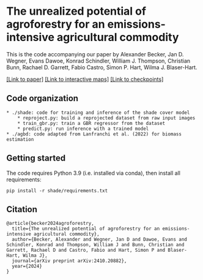 # The unrealized potential of agroforestry for an emissions-intensive agricultural commodity

This is the code accompanying our paper by Alexander Becker, Jan D. Wegner, Evans Dawoe, Konrad Schindler, William J. Thompson, Christian Bunn, Rachael D. Garrett, Fabio Castro, Simon P. Hart, Wilma J. Blaser-Hart.

[[Link to paper]](https://arxiv.org/abs/2410.20882) 
[[Link to interactive maps]](https://albecker.users.earthengine.app/view/agroforestry)
[[Link to checkpoints]](https://share.phys.ethz.ch/~pf/albecker/agroforestry/checkpoints/)

## Code organization

```
* ./shade: code for training and inference of the shade cover model
    * reproject.py: build a reprojected dataset from raw input images
    * train_gbr.py: train a GBR regressor from the dataset
    * predict.py: run inference with a trained model
* ./agbd: code adapted from Lanfranchi et al. (2022) for biomass estimation
```

## Getting started
The code requires Python 3.9 (i.e. installed via conda), then install all requirements:
```
pip install -r shade/requirements.txt
```

## Citation
```
@article{becker2024agroforestry,
  title={The unrealized potential of agroforestry for an emissions-intensive agricultural commodity},
  author={Becker, Alexander and Wegner, Jan D and Dawoe, Evans and Schindler, Konrad and Thompson, William J and Bunn, Christian and Garrett, Rachael D and Castro, Fabio and Hart, Simon P and Blaser-Hart, Wilma J},
  journal={arXiv preprint arXiv:2410.20882},
  year={2024}
}
```
